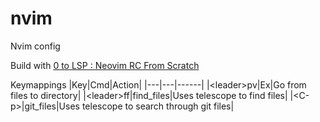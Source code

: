 # nvim
Nvim config

Build with [0 to LSP : Neovim RC From Scratch](https://www.youtube.com/watch?v=w7i4amO_zaE)


Keymappings
|Key|Cmd|Action|
|---|---|------|
|\<leader\>pv|Ex|Go from files to directory|
|\<leader\>ff|find\_files|Uses telescope to find files|
|\<C-p\>|git\_files|Uses telescope to search through git files|
